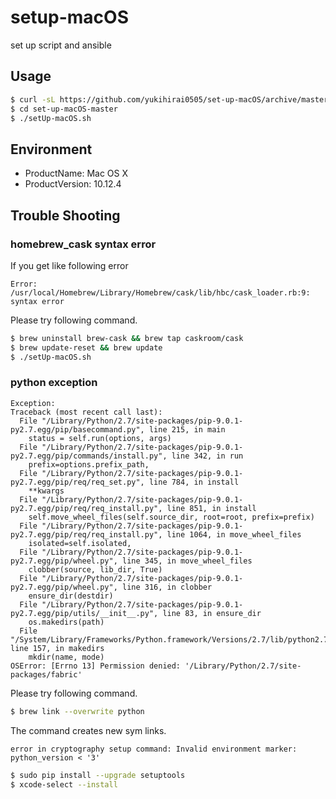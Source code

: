 # setup-macOS
set up script and ansible

## Usage

```bash
$ curl -sL https://github.com/yukihirai0505/set-up-macOS/archive/master.tar.gz | tar xvz "*"
$ cd set-up-macOS-master
$ ./setUp-macOS.sh
```
## Environment

- ProductName:	Mac OS X
- ProductVersion:	10.12.4

## Trouble Shooting

### homebrew_cask syntax error

If you get like following error

```
Error: /usr/local/Homebrew/Library/Homebrew/cask/lib/hbc/cask_loader.rb:9: syntax error
```

Please try following command.

```bash
$ brew uninstall brew-cask && brew tap caskroom/cask
$ brew update-reset && brew update
$ ./setUp-macOS.sh
```

### python exception

```
Exception:
Traceback (most recent call last):
  File "/Library/Python/2.7/site-packages/pip-9.0.1-py2.7.egg/pip/basecommand.py", line 215, in main
    status = self.run(options, args)
  File "/Library/Python/2.7/site-packages/pip-9.0.1-py2.7.egg/pip/commands/install.py", line 342, in run
    prefix=options.prefix_path,
  File "/Library/Python/2.7/site-packages/pip-9.0.1-py2.7.egg/pip/req/req_set.py", line 784, in install
    **kwargs
  File "/Library/Python/2.7/site-packages/pip-9.0.1-py2.7.egg/pip/req/req_install.py", line 851, in install
    self.move_wheel_files(self.source_dir, root=root, prefix=prefix)
  File "/Library/Python/2.7/site-packages/pip-9.0.1-py2.7.egg/pip/req/req_install.py", line 1064, in move_wheel_files
    isolated=self.isolated,
  File "/Library/Python/2.7/site-packages/pip-9.0.1-py2.7.egg/pip/wheel.py", line 345, in move_wheel_files
    clobber(source, lib_dir, True)
  File "/Library/Python/2.7/site-packages/pip-9.0.1-py2.7.egg/pip/wheel.py", line 316, in clobber
    ensure_dir(destdir)
  File "/Library/Python/2.7/site-packages/pip-9.0.1-py2.7.egg/pip/utils/__init__.py", line 83, in ensure_dir
    os.makedirs(path)
  File "/System/Library/Frameworks/Python.framework/Versions/2.7/lib/python2.7/os.py", line 157, in makedirs
    mkdir(name, mode)
OSError: [Errno 13] Permission denied: '/Library/Python/2.7/site-packages/fabric'
```

Please try following command.

```bash
$ brew link --overwrite python
```

The command creates new sym links.

```
error in cryptography setup command: Invalid environment marker: python_version < '3' 
```

```bash
$ sudo pip install --upgrade setuptools
$ xcode-select --install
```
